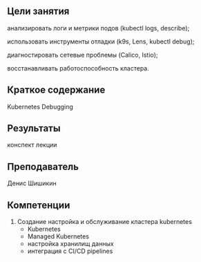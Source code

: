 ## Цели занятия

анализировать логи и метрики подов (kubectl logs, describe);  
  
использовать инструменты отладки (k9s, Lens, kubectl debug);  
  
диагностировать сетевые проблемы (Calico, Istio);  
  
восстанавливать работоспособность кластера.

## Краткое содержание

Kubernetes Debugging

## Результаты

конспект лекции

## Преподаватель

Денис Шишикин

## Компетенции

1. Создание настройка и обслуживание кластера kubernetes
    - Kubernetes
    - Managed Kubernetes
    - настройка хранилищ данных
    - интеграция с CI/CD pipelines
